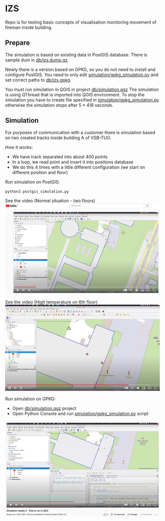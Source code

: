 # IZS

Repo is for testing basic concepts of visualisation monitoring movement of fireman inside building.

## Prepare

The simulation is based on existing data in PostGIS database. There is sample dum in [db/izs.dump.gz](db/izs.dump.gz).

Newly there is a version based on GPKG, so you do not need to install and configure PostGIS.
You need to only edit [simulation/gpkg_simulation.py](simulation/gpkg_simulation.py) and set correct
paths to [db/izs.gpkg](db/izs.gpkg).

You must run simulation in QGIS in project [db/simulation.qgz](db/simulation.qgz)
The simulation is using QThread that is imported into QGIS environment.
To stop the simulation you have to create file specified in [simulation/gpkg_simulation.py](simulation/gpkg_simulation.py)
otherwise the simulation stops after 5 * 418 seconds.

## Simulation

For purposes of communication with a customer there is simulation based on two created tracks 
inside building A of VSB-TUO. 

How it works:
* We have track separated into about 400 points
* In a loop, we read point and insert it into positions database
* We do this 4 times with a little different configuration (we start on different position and floor)

Run simulation on PostGIS:

```bash
python3 postgis_simulation.py
```

See the video (Normal situation - two floors)
[![Watch the video](doc/simulation_sample.png)](https://youtu.be/mTJI8IyWP0Y)

See the video (High temperature on 6th floor)
[![Watch the video](doc/simulation_sample_2.png)](https://youtu.be/8b6n3aEB-aU)

Run simulation on GPKG:
* Open [db/simulation.qgz](db/simulation.qgz) project
* Open Python Console and run [simulation/gpkg_simulation.py](simulation/gpkg_simulation.py) script

[![Watch the video](doc/simulation_gpkg.png)](https://youtu.be/_FjbdHfKZWU)




